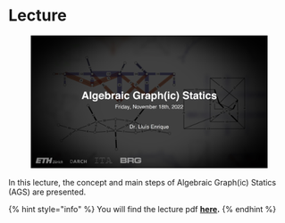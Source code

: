 # Lecture

<figure><img src="../../../.gitbook/assets/IV_lecture.jpg" alt=""><figcaption></figcaption></figure>

In this lecture, the concept and main steps of Algebraic Graph(ic) Statics (AGS) are presented.

{% hint style="info" %}
You will find the lecture pdf [**here**](./#files)**.**
{% endhint %}

